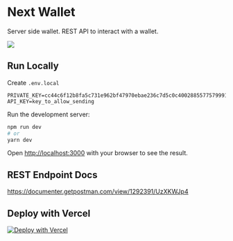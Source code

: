 # Next Wallet

Server side wallet. REST API to interact with a wallet.

![](https://user-images.githubusercontent.com/19412160/180593317-d0306637-f3a2-45b4-8ca9-af2075b53e0f.png)

## Run Locally

Create `.env.local`

```
PRIVATE_KEY=cc44c6f12b8fa5c731e962bf47970ebae236c7d5c0c40028855775799913f0ec
API_KEY=key_to_allow_sending
```

Run the development server:

```bash
npm run dev
# or
yarn dev
```
Open [http://localhost:3000](http://localhost:3000) with your browser to see the result.

## REST Endpoint Docs

https://documenter.getpostman.com/view/1292391/UzXKWJp4

## Deploy with Vercel

[![Deploy with Vercel](https://vercel.com/button)](https://vercel.com/new/clone?repository-url=https%3A%2F%2Fgithub.com%2Fnext-wallet%2Fnext-wallet)